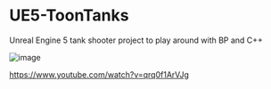 # UE5-ToonTanks

Unreal Engine 5 tank shooter project to play around with BP and C++

![image](https://user-images.githubusercontent.com/27434068/211675842-5a2fd48d-a07a-4739-93e1-7f4c5fa5a233.png)


https://www.youtube.com/watch?v=qrq0f1ArVJg
